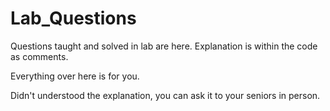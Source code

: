 # Lab_Questions

Questions taught and solved in lab are here. Explanation is within the code as comments.

Everything over here is for you.

Didn't understood the explanation, you can ask it to your seniors in person.
